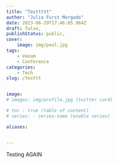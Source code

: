 ```yaml
---
title: "Testtttt"
author: "Julia Furst Morgado"
date: 2023-06-29T17:46:05.964Z
draft: false,
publishStatus: public,
cover:
    image: img/pool.jpg
tags: 
    - Veeam
    - Conference
categories: 
    - Tech
slug: /testtt


image: 
# images: img/profile.jpg (twitter card)

# toc : true (table of content)
# series: - series-name (enable series)

aliases:


---
```


Testing AGAIN